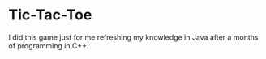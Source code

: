 # Tic-Tac-Toe
 
I did this game just for me refreshing my knowledge in Java after a months of programming in C++. 

